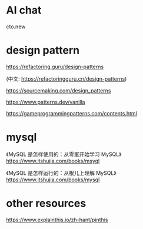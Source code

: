 # AI chat

cto.new

# design pattern

https://refactoring.guru/design-patterns 

(中文: https://refactoringguru.cn/design-patterns)

https://sourcemaking.com/design_patterns

https://www.patterns.dev/vanilla

https://gameprogrammingpatterns.com/contents.html

# mysql

《MySQL 是怎样使用的：从零蛋开始学习 MySQL》
https://www.itshujia.com/books/msyql

《MySQL 是怎样运行的：从根儿上理解 MySQL》
https://www.itshujia.com/books/mysql

# other resources
https://www.explainthis.io/zh-hant/pinthis
